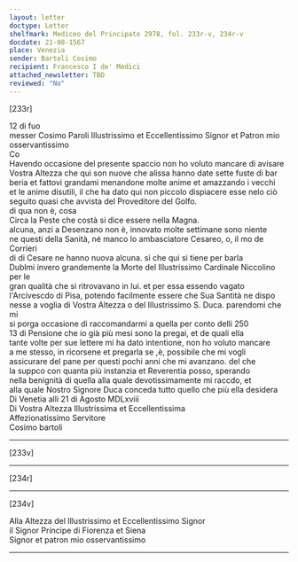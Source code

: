 ```yaml
---
layout: letter
doctype: Letter
shelfmark: Mediceo del Principato 2978, fol. 233r-v, 234r-v
docdate: 21-08-1567
place: Venezia
sender: Bartoli Cosimo
recipient: Francesco I de' Medici
attached_newsletter: TBD
reviewed: "No"
---
```


[233r]  
  
  
12 di fuo  
messer Cosimo Paroli Illustrissimo et Eccellentissimo Signor et Patron mio osservantissimo  
Co  
Havendo occasione del presente spaccio non ho voluto mancare di avisare  
Vostra Altezza che qui son nuove che alissa hanno date sette fuste di bar  
beria et fattovi grandami menandone molte anime et amazzando i vecchi  
et le anime disutili, il che ha dato qui non piccolo dispiacere esse nelo ciò  
seguito quasi che avvista del Proveditore del Golfo.  
di qua non è, cosa  
Circa la Peste che costà si dice essere nella Magna.  
alcuna, anzi a Desenzano non è, innovato molte settimane sono niente  
ne questi della Sanità, né manco lo ambasciatore Cesareo, o, il mo de Corrieri  
di di Cesare ne hanno nuova alcuna. sì che qui si tiene per barla  
Dublmi invero grandemente la Morte del Illustrissimo Cardinale Niccolino per le  
gran qualità che si ritrovavano in lui. et per essa essendo vagato  
l'Arcivescdo di Pisa, potendo facilmente essere che Sua Santità ne dispo  
nesse a voglia di Vostra Altezza o del Illustrissimo S. Duca. parendomi che mi  
si porga occasione di raccomandarmi a quella per conto delli 250  
13 di Pensione che io già più mesi sono la pregai, et de quali ella  
tante volte per sue lettere mi ha dato intentione, non ho voluto mancare  
a me stesso, in ricorsene et pregarla se ,è, possibile che mi vogli  
assicurare del pane per questi pochi anni che mi avanzano. del che  
la suppco con quanta più instanzia et Reverentia posso, sperando  
nella benignità di quella alla quale devotissimamente mi raccdo, et  
alla quale Nostro Signore Duca conceda tutto quello che più ella desidera  
Di Venetia alli 21 di Agosto MDLxviii  
Di Vostra Altezza Illustrissima et Eccellentissima  
Affezionatissimo Servitore  
Cosimo bartoli  
  
---  

[233v]  
  
  
  
---  

[234r]  
  
  
  
---  

[234v]  
  
  
Alla Altezza del Illustrissimo et Eccellentissimo Signor  
il Signor Principe di Fiorenza et Siena  
Signor et patron mio osservantissimo  
  
---  

